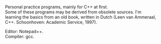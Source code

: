 Personal practice programs, mainly for C++ at first.  
Some of these programs may be derived from obsolete sources. I'm learning the basics from an old book, written in Dutch (Leen van Ammeraal, C++. Schoonhoven: Academic Service, 1997).

Editor: Notepad++.  
Compiler: gcc.  
